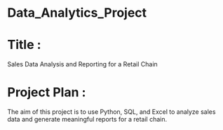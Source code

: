 # Data_Analytics_Project

# Title :
Sales Data Analysis and Reporting for a Retail Chain

# Project Plan :
The aim of this project is to use Python, SQL, and Excel to analyze sales data and generate meaningful reports for a retail chain.
